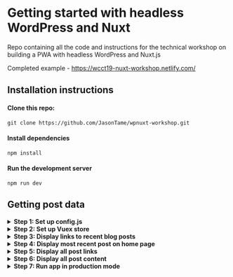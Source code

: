 # Getting started with headless WordPress and Nuxt
Repo containing all the code and instructions for the technical workshop on building a PWA with headless WordPress and Nuxt.js

Completed example - https://wcct19-nuxt-workshop.netlify.com/

## Installation instructions

#### Clone this repo:

`git clone https://github.com/JasonTame/wpnuxt-workshop.git`

#### Install dependencies

`npm install`

#### Run the development server

`npm run dev`

## Getting post data

<details>
  <summary><b>Step 1: Set up config.js</b></summary>
  
  <p></p>
  In assets/config.js, add the following code:
  <p></p>

  ```javascript
  
  'use strict'

  const apiEndpoint = '2019.capetown.wordcamp.org' 

  export default {
    appTitleShort: 'WCCT 2019 Nuxt PWA',
    appTitle: 'WCCT 2019 Nuxt Workshop App',
    appDescription: 'App for the Nuxt workshop at WCCT 2019',
    appThemeColor: '#ffffff',
    appBgColor: '#252021',
    appIcon: 'assets/icon.png',

    // WP Rest Api endpoints
    client: `https://${apiEndpoint}`, 
    wpDomain: `https://${apiEndpoint}/wp-json`,
    api: {
      posts: '/wp/v2/posts'
    }
  }
  
  ```
  <p>The first 6 options will automatically populate a manifest.json file. </p>

  <p>The Rest API endpoints will be used to fetch data from the WordPress site.</p>
  
</details>

<details>
  <summary><b>Step 2: Set up Vuex store</b></summary>
  <p></p>
  <p>Vuex is a state management pattern + library for Vue.js applications. It serves as a centralized store for all the components in an application, with rules ensuring that the state can only be mutated in a predictable fashion. (https://vuex.vuejs.org)</p>

  <p>To set up a simple Vuex store in your Nuxt.js project, add the following code to store/index.js</p>
  
  ``` javascript
  import Config from '~/assets/config'
  import axios from 'axios'


  export const state = () => ({
    currentPost: '',
    nightMode: false,
    posts: [],
  });

  export const mutations = {
    setCurrentPost(state, obj) {
      state.currentPost = obj;
    },
    setPosts(state, obj) {
      state.posts = obj;
    },
    toggleNightMode(state) {
      state.nightMode = !state.nightMode;
    }
  }

  export const actions = {
    nuxtServerInit({ commit, state }) {
      // Get all posts
      return axios.get(Config.wpDomain + Config.api.posts)
          .then(res => commit('setPosts', res.data));
    },
  }
  ```

  <p>The nightmode toggle should now work :)</p> 

  ![Night mode toggle](https://i.imgur.com/jg1tleR.gif)


</details>

<details>
  <summary><b>Step 3: Display links to recent blog posts</b></summary>
  <p></p>
  Add the code below to pages/index.vue. Look for the comment titled 'Recent post links' and paste the first snippet there. 
  
  'latestPostLinks' is a computed property, and thus needs to go in the object titled 'computed' which you can find near the bottom of the page.

  ``` javascript
  
  <ul class="flex flex-wrap justify-between flex-col">
    <li :key="post.id" v-for="post in latestPostLinks">
      <nuxt-link :to="`/posts/${post.id}`" v-html="post.title.rendered"></nuxt-link>
    </li>
  </ul>
  <nuxt-link to="/posts/" class="normal font-bold hover:font-bold">more...</nuxt-link>
  
  computed: {
    latestPostLinks() {
      return this.$store.state.posts.filter((post, idx) => idx < 3);
    },
  }
 
  ```

If all went well, you should now see a list of recent posts which have been pulled through from https://2019.capetown.wordcamp.org.

![Latest Post Links](https://i.imgur.com/GJUu4sj.png)

</details>

<details>
  <summary><b>Step 4: Display most recent post on home page</b></summary>
  <p></p>
  The next step is to get some post content rendered on the screen. Add the div below the 'Most recent post' comment.

  The 'latestPost' computed property needs to go right below the 'latestPostLinks' property you added in the last step. 

  ``` javascript
  
  <div class="max-w-md leading-loose tracking-tight">
    <h1 class="font-bold my-12">{{latestPost.title.rendered}}</h1>
    <div class="post-content" v-html="latestPost.content.rendered"></div>
  </div>
  
  computed: {
    latestPost() {
      return this.$store.state.posts[0];
    }
  }
 
  ```

  You should now see the content for the most recently published blog post appear. Well done! :) 
  
 ![Most recent blog post](https://i.imgur.com/dqNBGbq.png)

</details>

<details>
  <summary><b>Step 5: Display all post links</b></summary>
  <p></p>
  If you click on any recent post link, you will be greeted with a nearly blank screen. This is because we are now loading pages/post/_id.vue which is a dynamic page that is meant to render single blog posts. Let's add some data to this page.

  The full list of blog post links is rendered by a component titled 'PostLinks' which can be found at components/PostLinks.vue. Add the code below to this file. 

  
  ``` javascript
  <template>
    <div>
      <ul class="flex flex-wrap justify-between flex-col">
        <li :key="post.id" v-for="post in posts">
          <nuxt-link :to="`/posts/${post.id}`" v-html="post.title.rendered"></nuxt-link>
        </li>
      </ul>
    </div>
  </template>

  <script>
    export default {
      computed: {
        posts() {
          return this.$store.state.posts;
        }
      }
    };
  </script>
  ```

  If you click on any recent post link, you should now see all the blog post links appear.

  ![All blog post links](https://i.imgur.com/LZIROuG.png)

</details>

<details>
  <summary><b>Step 6: Display all post content</b></summary>
  <p></p>
  To render the content of any blog post, add the following code to components/PostContent.vue:
  
  ``` javascript
   <template>
    <div class="max-w-md leading-loose tracking-tight">
      <h1 class="font-bold my-12" v-html="currentPost.title.rendered"></h1>
      <div class="post-content" v-html="currentPost.content.rendered"></div>
    </div>
  </template>

  <script>
    export default {
      head() {
        return {
          title: this.currentPost.title.rendered
        };
      },
      computed: {
        currentPost() {
          let postID = this.$route.params.id
            ? this.$route.params.id
            : this.$store.state.posts[0].id;

          let currentPost = this.$store.state.posts.find(post => post.id == postID);

          this.$store.commit("setCurrentPost", currentPost);
          return currentPost;
        }
      }
    };
  </script>

  ```

  You can now click on any link and the post content will be displayed

  ![All blog posts](https://i.imgur.com/WmTCVWT.png)
    
</details>

<details>
  <summary><b>Step 7: Run app in production mode</b></summary>
  <p></p>
  To enable offline access and other PWA features, you need to run the app in production mode. To do so, terminate the current process which is running the dev server, and then run the following two commands:
  
  #### Build the app
  `npm run build`

  #### Start the production server
  `npm run start`
  
</details>
